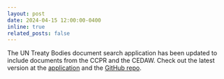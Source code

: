 ```yaml
---
layout: post
date: 2024-04-15 12:00:00-0400
inline: true
related_posts: false
---
```


The UN Treaty Bodies document search application has been updated to include documents from the CCPR and the CEDAW. Check out the latest version at the <a href="https://lszoszk.pythonanywhere.com/">application</a> and the <a href="https://github.com/lszoszk/UN-TreatyBodiesDocSearch">GitHub repo</a>.
